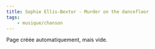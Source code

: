 ```yaml
---
title: Sophie Ellis-Bextor - Murder on the dancefloor
tags:
    - musique/chanson
---
```


Page créée automatiquement, mais vide.
